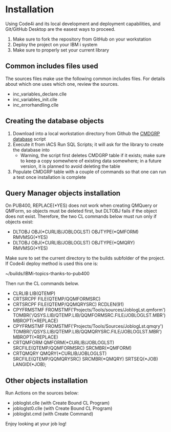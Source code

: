 # Installation

Using Code4i and its local development and deployment capabilities, and Git/GitHub Desktop are the easest ways to proceed.

1. Make sure to fork the repository from GitHub on your workstation
2. Deploy the project on your IBM i system
3. Make sure to properly set your current library

## Common includes files used

The sources files make use the following common includes files. For details about which one uses which one, review the sources.

- inc_variables_declare.clle
- inc_variables_init.clle
- inc_errorhandling.clle

## Creating the database objects

1. Download into a local workstation directory from Github the [CMDGRP database](cmdgrp.sql) script
2. Execute it from iACS Run SQL Scripts; it will ask for the library to create the database into
   - Warning, the script first deletes CMDGRP table if it exists; make sure to keep a copy somewhere of existing data somewhere; in a future version, it is planned to avoid deleting the table
3. Populate CMDGRP table with a couple of commands so that one can run a test once installation is complete

## Query Manager objects installation

On PUB400, REPLACE(*YES) does not work when creating QMQuery or QMForm, so objects must be deleted first, but DLTOBJ fails if the object does not exist. Therefore, the two CL commands below must run only if objects exist:

- DLTOBJ OBJ(\*CURLIB/JOBLOGLST) OBJTYPE(\*QMFORM) RMVMSG(\*YES)
- DLTOBJ OBJ(\*CURLIB/JOBLOGLST) OBJTYPE(\*QMQRY) RMVMSG(\*YES)

Make sure to set the current directory to the builds subfolder of the project. If Code4i deploy method is used this one is:

~/builds/IBMi-topics-thanks-to-pub400

Then run the CL commands below.

- CLRLIB LIB(QTEMP)
- CRTSRCPF FILE(QTEMP/QQMFORMSRC)
- CRTSRCPF FILE(QTEMP/QQMQRYSRC) RCDLEN(91)
- CPYFRMSTMF FROMSTMF('Projects/Tools/sources/JoblogLst.qmform') TOMBR('/QSYS.LIB/QTEMP.LIB/QQMFORMSRC.FILE/JOBLOGLST.MBR') MBROPT(\*REPLACE)
- CPYFRMSTMF FROMSTMF('Projects/Tools/Sources/JoblogLst.qmqry') TOMBR('/QSYS.LIB/QTEMP.LIB/QQMQRYSRC.FILE/JOBLOGLST.MBR') MBROPT(\*REPLACE)
- CRTQMFORM QMFORM(\*CURLIB/JOBLOGLST) SRCFILE(QTEMP/QQMFORMSRC) SRCMBR(\*QMFORM)
- CRTQMQRY QMQRY(\*CURLIB/JOBLOGLST) SRCFILE(QTEMP/QQMQRYSRC) SRCMBR(\*QMQRY) SRTSEQ(\*JOB) LANGID(\*JOB);

## Other objects installation

Run Actions on the sources below:

- jobloglst.clle (with Create Bound CL Program)
- jobloglst0.clle (with Create Bound CL Program)
- jobloglst.cmd (with Create Command)

Enjoy looking at your job log!
